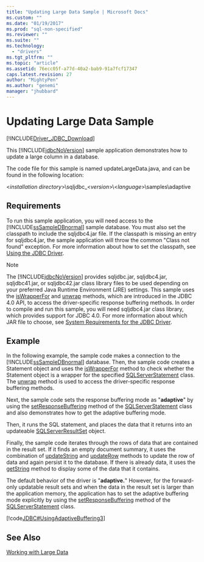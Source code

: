 ```yaml
---
title: "Updating Large Data Sample | Microsoft Docs"
ms.custom: ""
ms.date: "01/19/2017"
ms.prod: "sql-non-specified"
ms.reviewer: ""
ms.suite: ""
ms.technology: 
  - "drivers"
ms.tgt_pltfrm: ""
ms.topic: "article"
ms.assetid: 76ecc05f-a77d-40a2-bab9-91a7fcf17347
caps.latest.revision: 27
author: "MightyPen"
ms.author: "genemi"
manager: "jhubbard"
---
```

# Updating Large Data Sample
[!INCLUDE[Driver_JDBC_Download](../../../includes/driver_jdbc_download.md)]

  This [!INCLUDE[jdbcNoVersion](../../../includes/jdbcnoversion_md.md)] sample application demonstrates how to update a large column in a database.  
  
 The code file for this sample is named updateLargeData.java, and can be found in the following location:  
  
 \<*installation directory*>\sqljdbc_\<*version*>\\<*language*>\samples\adaptive  
  
## Requirements  
 To run this sample application, you will need access to the [!INCLUDE[ssSampleDBnormal](../../../includes/sssampledbnormal_md.md)] sample database. You must also set the classpath to include the sqljdbc4.jar file. If the classpath is missing an entry for sqljdbc4.jar, the sample application will throw the common "Class not found" exception. For more information about how to set the classpath, see [Using the JDBC Driver](../../../connect/jdbc/using-the-jdbc-driver.md).  
  
> [!NOTE]  
>  The [!INCLUDE[jdbcNoVersion](../../../includes/jdbcnoversion_md.md)] provides sqljdbc.jar, sqljdbc4.jar, sqljdbc41.jar, or sqljdbc42.jar class library files to be used depending on your preferred Java Runtime Environment (JRE) settings. This sample uses the [isWrapperFor](../../../connect/jdbc/reference/iswrapperfor-method-sqlserverstatement.md) and [unwrap](../../../connect/jdbc/reference/unwrap-method-sqlserverstatement.md) methods, which are introduced in the JDBC 4.0 API, to access the driver-specific response buffering methods. In order to compile and run this sample, you will need sqljdbc4.jar class library, which provides support for JDBC 4.0. For more information about which JAR file to choose, see [System Requirements for the JDBC Driver](../../../connect/jdbc/system-requirements-for-the-jdbc-driver.md).  
  
## Example  
 In the following example, the sample code makes a connection to the [!INCLUDE[ssSampleDBnormal](../../../includes/sssampledbnormal_md.md)] database. Then, the sample code creates a Statement object and uses the [isWrapperFor](../../../connect/jdbc/reference/iswrapperfor-method-sqlserverstatement.md) method to check whether the Statement object is a wrapper for the specified [SQLServerStatement](../../../connect/jdbc/reference/sqlserverstatement-class.md) class. The [unwrap](../../../connect/jdbc/reference/unwrap-method-sqlserverstatement.md) method is used to access the driver-specific response buffering methods.  
  
 Next, the sample code sets the response buffering mode as "**adaptive**" by using the [setResponseBuffering](../../../connect/jdbc/reference/setresponsebuffering-method-sqlserverstatement.md) method of the [SQLServerStatement](../../../connect/jdbc/reference/sqlserverstatement-class.md) class and also demonstrates how to get the adaptive buffering mode.  
  
 Then, it runs the SQL statement, and places the data that it returns into an updateable [SQLServerResultSet](../../../connect/jdbc/reference/sqlserverresultset-class.md) object.  
  
 Finally, the sample code iterates through the rows of data that are contained in the result set. If it finds an empty document summary, it uses the combination of [updateString](../../../connect/jdbc/reference/updatestring-method-sqlserverresultset.md) and [updateRow](../../../connect/jdbc/reference/updaterow-method-sqlserverresultset.md) methods to update the row of data and again persist it to the database. If there is already data, it uses the [getString](../../../connect/jdbc/reference/getstring-method-sqlserverresultset.md) method to display some of the data that it contains.  
  
 The default behavior of the driver is "**adaptive.**" However, for the forward-only updatable result sets and when the data in the result set is larger than the application memory, the application has to set the adaptive buffering mode explicitly by using the [setResponseBuffering](../../../connect/jdbc/reference/setresponsebuffering-method-sqlserverstatement.md) method of the [SQLServerStatement](../../../connect/jdbc/reference/sqlserverstatement-class.md) class.  
  
 [!code[JDBC#UsingAdaptiveBuffering3](../../../connect/jdbc/codesnippet/Java/updating-large-data-sample_1.java)]  
  
## See Also  
 [Working with Large Data](../../../connect/jdbc/working-with-large-data.md)  
  
  